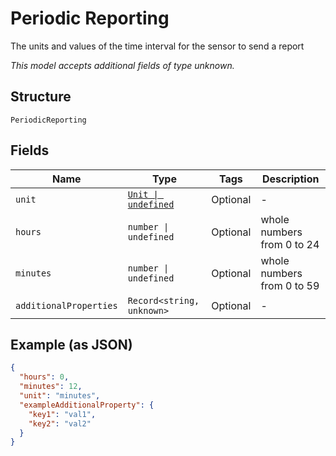 
# Periodic Reporting

The units and values of the time interval for the sensor to send a report

*This model accepts additional fields of type unknown.*

## Structure

`PeriodicReporting`

## Fields

| Name | Type | Tags | Description |
|  --- | --- | --- | --- |
| `unit` | [`Unit \| undefined`](../../doc/models/unit.md) | Optional | - |
| `hours` | `number \| undefined` | Optional | whole numbers from 0 to 24 |
| `minutes` | `number \| undefined` | Optional | whole numbers from 0 to 59 |
| `additionalProperties` | `Record<string, unknown>` | Optional | - |

## Example (as JSON)

```json
{
  "hours": 0,
  "minutes": 12,
  "unit": "minutes",
  "exampleAdditionalProperty": {
    "key1": "val1",
    "key2": "val2"
  }
}
```

